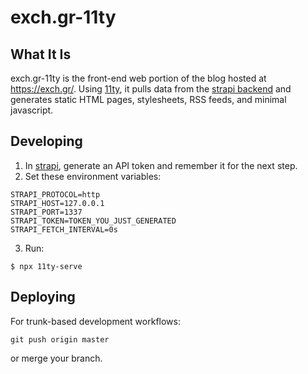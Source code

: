 # exch.gr-11ty

## What It Is
exch.gr-11ty is the front-end web portion of the blog hosted at https://exch.gr/. Using [11ty](https://www.11ty.dev), it pulls data from the [strapi backend](https://github.com/exchgr/exch.gr-strapi) and generates static HTML pages, stylesheets, RSS feeds, and minimal javascript.

## Developing

1. In [strapi](https://github.com/exchgr/exch.gr-strapi), generate an API token and remember it for the next step.
1. Set these environment variables: 

```shell
STRAPI_PROTOCOL=http
STRAPI_HOST=127.0.0.1
STRAPI_PORT=1337
STRAPI_TOKEN=TOKEN_YOU_JUST_GENERATED
STRAPI_FETCH_INTERVAL=0s
```
3. Run:
```
$ npx 11ty-serve
```

## Deploying 

For trunk-based development workflows:
```shell
git push origin master
```
or merge your branch.
